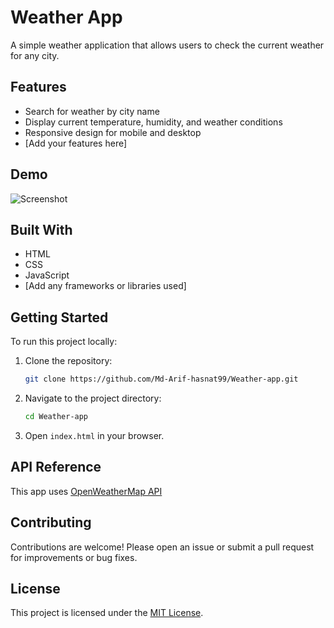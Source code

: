 # Weather App

A simple weather application that allows users to check the current weather for any city.

## Features

- Search for weather by city name
- Display current temperature, humidity, and weather conditions
- Responsive design for mobile and desktop
- [Add your features here]

## Demo

![Screenshot](screenshot(102).png) <!-- Replace with actual screenshot if available -->

## Built With

- HTML
- CSS
- JavaScript
- [Add any frameworks or libraries used]

## Getting Started

To run this project locally:

1. Clone the repository:
    ```bash
    git clone https://github.com/Md-Arif-hasnat99/Weather-app.git
    ```
2. Navigate to the project directory:
    ```bash
    cd Weather-app
    ```
3. Open `index.html` in your browser.

## API Reference

This app uses [OpenWeatherMap API](https://openweathermap.org/api)  
<!-- Replace or update if you use a different API -->

## Contributing

Contributions are welcome! Please open an issue or submit a pull request for improvements or bug fixes.

## License

This project is licensed under the [MIT License](LICENSE).
